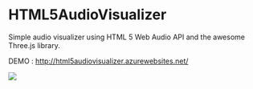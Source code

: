 HTML5AudioVisualizer
====================
Simple audio visualizer using HTML 5 Web Audio API and the awesome Three.js library.

DEMO : http://html5audiovisualizer.azurewebsites.net/

![](https://raw.githubusercontent.com/Raathigesh/HTML5AudioVisualizer/master/Visualizer.PNG)
